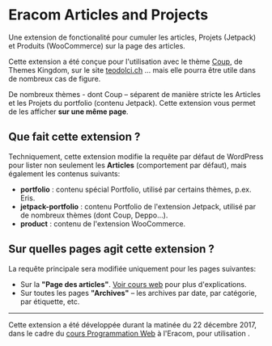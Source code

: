 # Eracom Articles and Projects

Une extension de fonctionalité pour cumuler les articles, Projets (Jetpack) et Produits (WooCommerce) sur la page des articles.

Cette extension a été conçue pour l'utilisation avec le thème [Coup](https://themeskingdom.com/wordpress-themes/coup-architects-blog-portfolio-theme/), de Themes Kingdom, sur le site [teodolci.ch](http://teodolci.ch/) ... mais elle pourra être utile dans de nombreux cas de figure.

De nombreux thèmes - dont Coup – séparent de manière stricte les Articles et les Projets du portfolio (contenu Jetpack). Cette extension vous permet de les afficher **sur une même page**.

## Que fait cette extension ?

Techniquement, cette extension modifie la requête par défaut de WordPress pour lister non seulement les **Articles** (comportement par défaut), mais également les contenus suivants:

- **portfolio** : contenu spécial Portfolio, utilisé par certains thèmes, p.ex. Eris.
- **jetpack-portfolio** : contenu Portfolio de l'extension Jetpack, utilisé par de nombreux thèmes (dont Coup, Deppo...).
- **product** : contenu de l'extension WooCommerce.

## Sur quelles pages agit cette extension ?

La requête principale sera modifiée uniquement pour les pages suivantes:

- Sur la **"Page des articles"**. [Voir cours web](https://cours-web.ch/wp/structure#page-daccueil-statique--page-des-articles) pour plus d'explications.
- Sur toutes les pages **"Archives"** – les archives par date, par catégorie, par étiquette, etc.

***

Cette extension a été développée durant la matinée du 22 décembre 2017, dans le cadre du [cours Programmation Web](https://cours-web.ch/) à l'Eracom, pour utilisation .